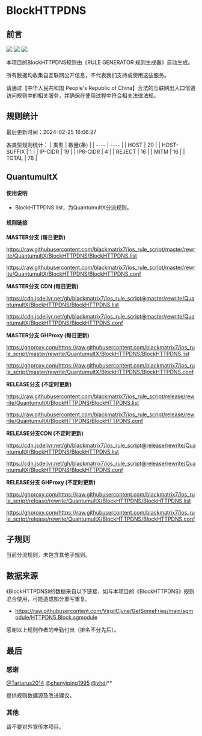 # BlockHTTPDNS

## 前言

![](https://shields.io/badge/-移除重复规则-ff69b4) ![](https://shields.io/badge/-MITM--HOSTNAME合并-brightgreen) ![](https://shields.io/badge/-正则推导HOSTNAME-033da7) 

本项目的BlockHTTPDNS规则由《RULE GENERATOR 规则生成器》自动生成。

所有数据均收集自互联网公开信息，不代表我们支持或使用这些服务。

请通过【中华人民共和国 People's Republic of China】合法的互联网出入口信道访问规则中的相关服务，并确保在使用过程中符合相关法律法规。

## 规则统计

最后更新时间：2024-02-25 16:06:27

各类型规则统计：
| 类型 | 数量(条)  | 
| ---- | ----  |
| HOST | 20  | 
| HOST-SUFFIX | 1  | 
| IP-CIDR | 19  | 
| IP6-CIDR | 4  | 
| REJECT | 16  | 
| MITM | 16  | 
| TOTAL | 76  | 


## QuantumultX 

#### 使用说明
- BlockHTTPDNS.list，为QuantumultX分流规则。

#### 规则链接
**MASTER分支 (每日更新)**

https://raw.githubusercontent.com/blackmatrix7/ios_rule_script/master/rewrite/QuantumultX/BlockHTTPDNS/BlockHTTPDNS.list

https://raw.githubusercontent.com/blackmatrix7/ios_rule_script/master/rewrite/QuantumultX/BlockHTTPDNS/BlockHTTPDNS.conf

**MASTER分支 CDN (每日更新)**

https://cdn.jsdelivr.net/gh/blackmatrix7/ios_rule_script@master/rewrite/QuantumultX/BlockHTTPDNS/BlockHTTPDNS.list

https://cdn.jsdelivr.net/gh/blackmatrix7/ios_rule_script@master/rewrite/QuantumultX/BlockHTTPDNS/BlockHTTPDNS.conf

**MASTER分支 GHProxy (每日更新)**

https://ghproxy.com/https://raw.githubusercontent.com/blackmatrix7/ios_rule_script/master/rewrite/QuantumultX/BlockHTTPDNS/BlockHTTPDNS.list

https://ghproxy.com/https://raw.githubusercontent.com/blackmatrix7/ios_rule_script/master/rewrite/QuantumultX/BlockHTTPDNS/BlockHTTPDNS.conf

**RELEASE分支 (不定时更新)**

https://raw.githubusercontent.com/blackmatrix7/ios_rule_script/release/rewrite/QuantumultX/BlockHTTPDNS/BlockHTTPDNS.list

https://raw.githubusercontent.com/blackmatrix7/ios_rule_script/release/rewrite/QuantumultX/BlockHTTPDNS/BlockHTTPDNS.conf

**RELEASE分支CDN (不定时更新)**

https://cdn.jsdelivr.net/gh/blackmatrix7/ios_rule_script@release/rewrite/QuantumultX/BlockHTTPDNS/BlockHTTPDNS.list

https://cdn.jsdelivr.net/gh/blackmatrix7/ios_rule_script@release/rewrite/QuantumultX/BlockHTTPDNS/BlockHTTPDNS.conf

**RELEASE分支 GHProxy (不定时更新)**

https://ghproxy.com/https://raw.githubusercontent.com/blackmatrix7/ios_rule_script/release/rewrite/QuantumultX/BlockHTTPDNS/BlockHTTPDNS.list

https://ghproxy.com/https://raw.githubusercontent.com/blackmatrix7/ios_rule_script/release/rewrite/QuantumultX/BlockHTTPDNS/BlockHTTPDNS.conf

## 子规则

当前分流规则，未包含其他子规则。


## 数据来源

《BlockHTTPDNS》的数据来自以下链接，如与本项目的《BlockHTTPDNS》规则混合使用，可能造成部分重写重复。

- https://raw.githubusercontent.com/VirgilClyne/GetSomeFries/main/sgmodule/HTTPDNS.Block.sgmodule


感谢以上规则作者的辛勤付出（排名不分先后）。

## 最后

### 感谢

[@Tartarus2014](https://github.com/Tartarus2014)  [@chenyiping1995](https://github.com/chenyiping1995) [@vhdj](https://github.com/vhdj)**

提供规则数据源及改进建议。

### 其他

请不要对外宣传本项目。